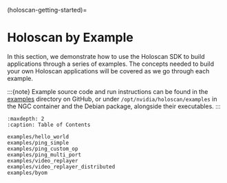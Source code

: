 (holoscan-getting-started)=
# Holoscan by Example

In this section, we demonstrate how to use the Holoscan SDK to build applications through a series of examples.
The concepts needed to build your own Holoscan applications will be covered as we go through each example.

:::{note}
Example source code and run instructions can be found in the [examples](https://github.com/nvidia-holoscan/holoscan-sdk/blob/main/examples#holoscan-sdk-examples) directory on GitHub, or under `/opt/nvidia/holoscan/examples` in the NGC container and the Debian package, alongside their executables.
:::

```{toctree}
:maxdepth: 2
:caption: Table of Contents

examples/hello_world
examples/ping_simple
examples/ping_custom_op
examples/ping_multi_port
examples/video_replayer
examples/video_replayer_distributed
examples/byom
```
